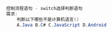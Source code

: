 ```java
控制流程语句 - switch选择判断语句
需求:
    判断以下哪些不是计算机语言()
    A.Java B.C# C.JavaScript D.Android
```

#### 

#### 

#### 



